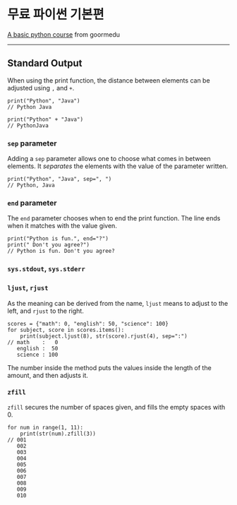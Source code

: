 # 무료 파이썬 기본편

[A basic python course](https://edu.goorm.io/learn/lecture/19917/무료-파이썬-기본편-6시간-뒤면-나도-개발자) from goormedu

---

## Standard Output

When using the print function, the distance between elements can be adjusted using `,` and `+`.

    print("Python", "Java")
    // Python Java

    print("Python" + "Java")
    // PythonJava

### `sep` parameter

Adding a `sep` parameter allows one to choose what comes in between elements. It *separates* the elements with the value of the parameter written.

    print("Python", "Java", sep=", ")
    // Python, Java

### `end` parameter

The `end` parameter chooses when to end the print function. The line ends when it matches with the value given.

    print("Python is fun.", end="?")
    print(" Don't you agree?")
    // Python is fun. Don't you agree?

### `sys.stdout`, `sys.stderr`


### `ljust`, `rjust`

As the meaning can be derived from the name, `ljust` means to adjust to the left, and `rjust` to the right.

    scores = {"math": 0, "english": 50, "science": 100}
    for subject, score in scores.items():
        print(subject.ljust(8), str(score).rjust(4), sep=":")
    // math    :   0
       english :  50
       science : 100

The number inside the method puts the values inside the length of the amount, and then adjusts it. 

### `zfill`

`zfill` secures the number of spaces given, and fills the empty spaces with 0.

    for num in range(1, 11):
        print(str(num).zfill(3))
    // 001
       002
       003
       004
       005
       006
       007
       008
       009
       010

### 